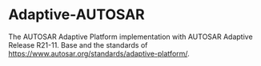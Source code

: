 # Adaptive-AUTOSAR
The AUTOSAR Adaptive Platform implementation with AUTOSAR Adaptive Release R21-11.
Base and the standards of https://www.autosar.org/standards/adaptive-platform/.
